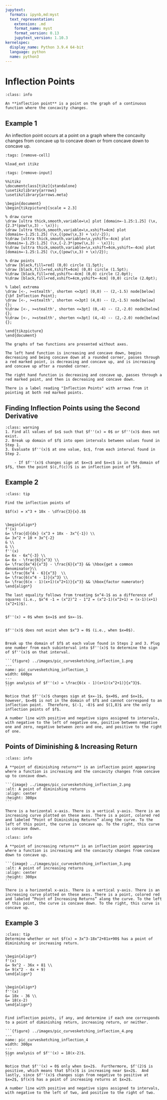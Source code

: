 ```yaml
---
jupytext:
  formats: ipynb,md:myst
  text_representation:
    extension: .md
    format_name: myst
    format_version: 0.13
    jupytext_version: 1.10.3
kernelspec:
  display_name: Python 3.9.4 64-bit
  language: python
  name: python3
---
```

# Inflection Points



```{admonition} Definition
:class: info

An **inflection point** is a point on the graph of a continuous function where the concavity changes.
```



## Example 1

An inflection point occurs at a point on a graph where the concavity changes from concave up to concave down or from concave down to concave up.


```{code-cell}
:tags: [remove-cell]

%load_ext itikz
```

```{code-cell}
:tags: [remove-input]

%%itikz
\documentclass[tikz]{standalone}
\usetikzlibrary{arrows}
\usetikzlibrary{arrows.meta}

\begin{document}
\begin{tikzpicture}[scale = 2.3]
     
% draw curve
\draw [ultra thick,smooth,variable=\x] plot [domain=-1.25:1.25] (\x,{2.3*(pow(\x,3) - \x)});
\draw [ultra thick,smooth,variable=\x,xshift=4cm] plot [domain=-1.25:1.25] (\x,{(pow(\x,3) + \x)/-2});
%\draw [ultra thick,smooth,variable=\x,yshift=-4cm] plot [domain=-1.25:1.25] (\x,{-2.3*(pow(\x,3) - \x)});
%\draw [ultra thick,smooth,variable=\x,xshift=4cm,yshift=-4cm] plot [domain=-1.25:1.25] (\x,{(pow(\x,3) + \x)/2});

% draw points
\draw [black,fill=red] (0,0) circle (1.5pt);
\draw [black,fill=red,xshift=4cm] (0,0) circle (1.5pt);
%\draw [black,fill=red,yshift=-4cm] (0,0) circle (2.0pt);
%\draw [black,fill=red,xshift=4cm,yshift=-4cm] (0,0) circle (2.0pt);

% label extrema
\draw [<-, >=stealth', shorten <=3pt] (0,0) -- (2,-1.5) node[below] {\bf Inflection Point}; 
\draw [<-, >=stealth', shorten <=3pt] (4,0) -- (2,-1.5) node[below] {}; 
%\draw [<-, >=stealth', shorten <=3pt] (0,-4) -- (2,-2.0) node[below] {}; 
%\draw [<-, >=stealth', shorten <=3pt] (4,-4) -- (2,-2.0) node[below] {}; 

\end{tikzpicture}
\end{document}
```
```{dropdown} Long Text Description
The graphs of two functions are presented without axes. 

The left hand function is increasing and concave down, begins decreasing and being concave down at a rounded corner, passes through a red marked point, is decreasing and concave up, and is increasing and concave up after a rounded corner.

The right hand function is decreasing and concave up, passes through a red marked point, and then is decreasing and concave down.

There is a label reading "Inflection Points" with arrows from it pointing at both red marked points.

```
## Finding Inflection Points using the Second Derivative

```{admonition} How to find inflection points of a function
:class: warning
1. Find all values of $x$ such that $f''(x) = 0$ or $f''(x)$ does not exist.
2. Break up domain of $f$ into open intervals between values found in Step 1.
3. Evaluate $f''(x)$ at one value, $c$, from each interval found in Step 2.  

    - If $f''(x)$ changes sign at $x=c$ and $x=c$ is in the domain of $f$, then the point $(c,f(c))$ is an inflection point of $f$. 
```

## Example 2

```{admonition} Find inflection points
:class: tip

Find the inflection points of 

$$f(x) = x^3 + 10x - \dfrac{3}{x}.$$
```

```{dropdown} **Step 1:** &nbsp;  Compute &nbsp; $f''(x)$.

\begin{align*}
f'(x) 
&= \frac{d}{dx} (x^3 + 10x - 3x^{-1}) \\
&= 3x^2 + 10 + 3x^{-2} 
& \\
& \\
f''(x) 
&= 6x - 6x^{-3} \\
&= 6x - \frac{6}{x^3} \\
&= \frac{6x^4}{x^3} - \frac{6}{x^3} && \hbox{get a common denominator}\\
&= \frac{6x^4 - 6}{x^3}  \\
&= \frac{6(x^4 - 1)}{x^3} \\
&= \frac{6(x - 1)(x+1)(x^2+1)}{x^3} && \hbox{factor numerator}
\end{align*}

The last equality follows from treating $x^4-1$ as a difference of squares (i.e., $x^4 -1 = (x^2)^2 - 1^2 = (x^2-1)(x^2+1) = (x-1)(x+1)(x^2+1)$).
```


```{dropdown} **Step 2:** &nbsp; Find all values of &nbsp; $x$ &nbsp; such that &nbsp; $f''(x) = 0$.

$f''(x) = 0$ when $x=1$ and $x=-1$.
```


```{dropdown} **Step 3:** &nbsp; Find all values of &nbsp; $x$ &nbsp; such that &nbsp; $f''(x)$ &nbsp; does not exist.

$f''(x)$ does not exist when $x^3 = 0$ (i.e., when $x=0$).
```


````{dropdown} **Step 4:** &nbsp; Break up the domain of &nbsp; $f$.

Break up the domain of $f$ at each value found in Steps 2 and 3. Plug one number from each subinterval into $f''(x)$ to determine the sign of $f''(x)$ on that interval.

```{figure} ../images/pic_curvesketching_inflection_1.png
---
name: pic_curvesketching_inflection_1
width: 600px
---
Sign analysis of $f''(x) = \frac{6(x - 1)(x+1)(x^2+1)}{x^3}$.
```

Notice that $f''(x)$ changes sign at $x=-1$, $x=0$, and $x=1$, however, $x=0$ is not in the domain of $f$ and cannot correspond to an inflection point.  Therefore, $(-1, -8)$ and $(1,8)$ are the only inflection points of $f$.
````

```{dropdown} Long Text Description
A number line with positive and negative signs assigned to intervals, with negative to the left of negative one, positive between negative one and zero, negative between zero and one, and positive to the right of one.

```
## Points of Diminishing & Increasing Return

````{admonition} Point of Diminishing Returns
:class: info

A **point of diminishing returns** is an inflection point appearing where a function is increasing and the concavity changes from concave up to concave down.

```{image} ../images/pic_curvesketching_inflection_2.png
:alt: A point of diminishing returns
:align: center
:height: 300px
```
````
```{dropdown} Long Text Description
There is a horizontal x-axis. There is a vertical y-axis. There is an increasing curve plotted on these axes. There is a point, colored red and labeled “Point of Diminishing Returns” along the curve. To the left of this point, the curve is concave up. To the right, this curve is concave down.
```

````{admonition} Point of Increasing Returns
:class: info

A **point of increasing returns** is an inflection point appearing where a function is increasing and the concavity changes from concave down to concave up.

```{image} ../images/pic_curvesketching_inflection_3.png
:alt: A point of increasing returns
:align: center
:height: 300px
```
````
```{dropdown} Long Text Description
There is a horizontal x-axis. There is a vertical y-axis. There is an increasing curve plotted on these axes. There is a point, colored red and labeled “Point of Increasing Returns” along the curve. To the left of this point, the curve is concave down. To the right, this curve is concave up.
```

## Example 3

```{admonition} Find point of diminishing or increasing return
:class: tip 
Determine whether or not $f(x) = 3x^3-18x^2+81x+90$ has a point of diminishing or increasing return.
```

```{dropdown} **Step 1:** &nbsp;  Compute &nbsp; $f'(x)$.

\begin{align*}
f'(x)
&= 9x^2 - 36x + 81 \\
&= 9(x^2 - 4x + 9)
\end{align*}
```


```{dropdown} **Step 2:** &nbsp;  Compute &nbsp; $f''(x)$.

\begin{align*}
f''(x)
&= 18x - 36 \\
&= 18(x-2)
\end{align*}
```


````{dropdown} **Step 3:** &nbsp;  Find and analyze inflection points.

Find inflection points, if any, and determine if each one corresponds to a point of diminishing return, increasing return, or neither.

```{figure} ../images/pic_curvesketching_inflection_4.png
---
name: pic_curvesketching_inflection_4
width: 300px
---
Sign analysis of $f''(x) = 18(x-2)$.
``` 

Notice that $f''(x) = 0$ only when $x=2$.  Furthermore, $f'(2)$ is positive, which means that $f(x)$ is increasing near $x=2$.  And lastly, since $f''(x)$ changes sign from negative to positive at $x=2$, $f(x)$ has a point of increasing returns at $x=2$.
````
```{dropdown} Long Text Description
A number line with positive and negative signs assigned to intervals, with negative to the left of two, and positive to the right of two.
```







